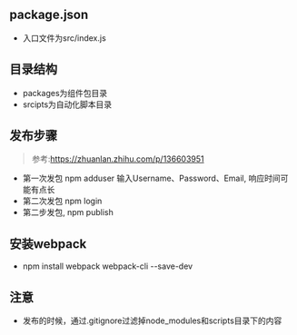 ## package.json
* 入口文件为src/index.js

## 目录结构
* packages为组件包目录
* srcipts为自动化脚本目录

## 发布步骤
> 参考:https://zhuanlan.zhihu.com/p/136603951
* 第一次发包 npm adduser 输入Username、Password、Email, 响应时间可能有点长
* 第二次发包 npm login
* 第二步发包, npm publish

## 安装webpack
* npm install webpack webpack-cli --save-dev

## 注意
* 发布的时候，通过.gitignore过滤掉node_modules和scripts目录下的内容
